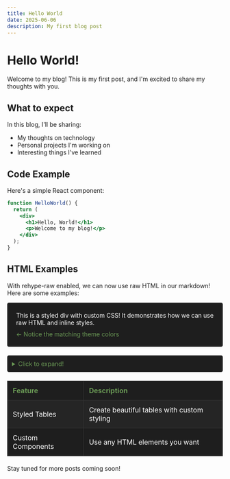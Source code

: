 ```yaml
---
title: Hello World
date: 2025-06-06
description: My first blog post
---
```


# Hello World!

Welcome to my blog! This is my first post, and I'm excited to share my thoughts with you.

## What to expect

In this blog, I'll be sharing:

- My thoughts on technology
- Personal projects I'm working on
- Interesting things I've learned

## Code Example

Here's a simple React component:

```jsx
function HelloWorld() {
  return (
    <div>
      <h1>Hello, World!</h1>
      <p>Welcome to my blog!</p>
    </div>
  );
}
```

## HTML Examples

With rehype-raw enabled, we can now use raw HTML in our markdown! Here are some examples:

<div style="background-color: #1e1e1e; padding: 20px; border-radius: 4px; border: 1px solid #333; color: white;">
  This is a styled div with custom CSS! It demonstrates how we can use raw HTML and inline styles.
  <span style="color: #6a9955; display: block; margin-top: 10px;">← Notice the matching theme colors</span>
</div>

<details style="margin: 20px 0; border: 1px solid #333; border-radius: 4px; background: #1e1e1e; padding: 10px;">
  <summary style="color: #6a9955; cursor: pointer; user-select: none;">Click to expand!</summary>
  <div style="padding: 15px 0 0; color: white;">
    <p>This is a native HTML details/summary component that provides an expandable section.</p>
    <ul>
      <li>It's great for FAQs</li>
      <li>Or for hiding lengthy content</li>
      <li>And it's all done with pure HTML!</li>
    </ul>
  </div>
</details>

<table style="width: 100%; border-collapse: collapse; margin: 20px 0; color: white;">
  <thead>
    <tr style="background-color: #1e1e1e;">
      <th style="padding: 12px; text-align: left; border: 1px solid #333; color: #6a9955;">Feature</th>
      <th style="padding: 12px; text-align: left; border: 1px solid #333; color: #6a9955;">Description</th>
    </tr>
  </thead>
  <tbody>
    <tr style="background: #252525;">
      <td style="padding: 12px; border: 1px solid #333;">Styled Tables</td>
      <td style="padding: 12px; border: 1px solid #333;">Create beautiful tables with custom styling</td>
    </tr>
    <tr style="background: #1e1e1e;">
      <td style="padding: 12px; border: 1px solid #333;">Custom Components</td>
      <td style="padding: 12px; border: 1px solid #333;">Use any HTML elements you want</td>
    </tr>
  </tbody>
</table>

Stay tuned for more posts coming soon!
